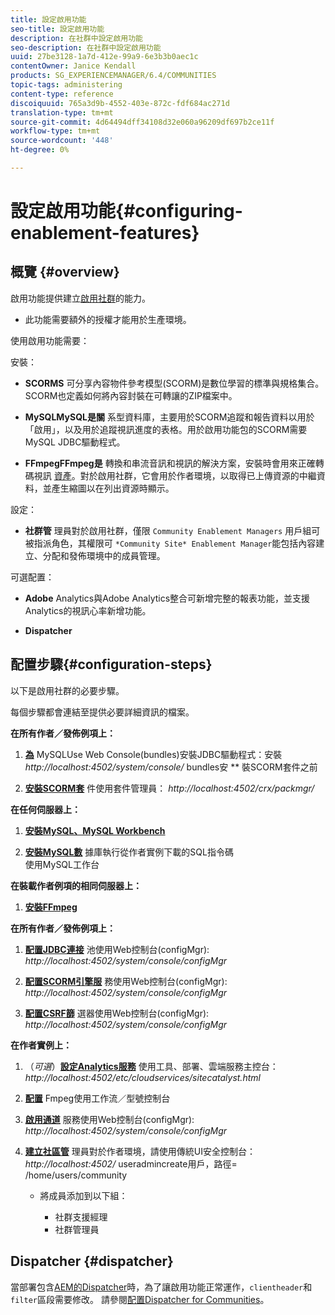 ```yaml
---
title: 設定啟用功能
seo-title: 設定啟用功能
description: 在社群中設定啟用功能
seo-description: 在社群中設定啟用功能
uuid: 27be3128-1a7d-412e-99a9-6e3b3b0aec1c
contentOwner: Janice Kendall
products: SG_EXPERIENCEMANAGER/6.4/COMMUNITIES
topic-tags: administering
content-type: reference
discoiquuid: 765a3d9b-4552-403e-872c-fdf684ac271d
translation-type: tm+mt
source-git-commit: 4d64494dff34108d32e060a96209df697b2ce11f
workflow-type: tm+mt
source-wordcount: '448'
ht-degree: 0%

---
```



# 設定啟用功能{#configuring-enablement-features}

## 概覽 {#overview}

啟用功能提供建立[啟用社群](overview.md#enablement-community)的能力。

* 此功能需要額外的授權才能用於生產環境。

使用啟用功能需要：

安裝：

* **SCORMS**
可分享內容物件參考模型(SCORM)是數位學習的標準與規格集合。SCORM也定義如何將內容封裝在可轉讓的ZIP檔案中。

* **MySQLMySQL是關**
系型資料庫，主要用於SCORM追蹤和報告資料以用於「啟用」，以及用於追蹤視訊進度的表格。用於啟用功能包的SCORM需要MySQL JDBC驅動程式。

* **FFmpegFFmpeg是**
轉換和串流音訊和視訊的解決方案，安裝時會用來正確轉碼視訊 [資產](../../help/sites-authoring/default-components-foundation.md#video)。對於啟用社群，它會用於作者環境，以取得已上傳資源的中繼資料，並產生縮圖以在列出資源時顯示。

設定：

* **社群管**
理員對於啟用社群，僅限 
`Community Enablement Managers` 用戶組可被指派角色，其權限可 `*Community Site* Enablement Manager`能包括內容建立、分配和發佈環境中的成員管理。

可選配置：

* **Adobe**
Analytics與Adobe Analytics整合可新增完整的報表功能，並支援Analytics的視訊心率新增功能。

* **Dispatcher**

## 配置步驟{#configuration-steps}

以下是啟用社群的必要步驟。

每個步驟都會連結至提供必要詳細資訊的檔案。

**在所有作者／發佈例項上：**

1. **[為](deploy-communities.md#jdbc-driver-for-mysql)**
MySQLUse Web Console(bundles)安裝JDBC驅動程式：安裝 *http://localhost:4502/system/console/*
bundles安 ** 裝SCORM套件之前

1. **[安裝SCORM套](deploy-communities.md#scorm-package)**
件使用套件管理員： 
*http://localhost:4502/crx/packmgr/*

**在任何伺服器上：**

1. **[安裝MySQL、MySQL Workbench](mysql.md)**

1. **[安裝MySQL數](mysql.md#database-setup)**
據庫執行從作者實例下載的SQL指令碼
\
   使用MySQL工作台

**在裝載作者例項的相同伺服器上：**

1. **[安裝FFmpeg](ffmpeg.md)**

**在所有作者／發佈例項上：**

1. **[配置JDBC連接](mysql.md#configure-jdbc-connections)**
池使用Web控制台(configMgr): 
*http://localhost:4502/system/console/configMgr*

1. **[配置SCORM引擎服](mysql.md#aem-communities-scormengine-service)**
務使用Web控制台(configMgr): 
*http://localhost:4502/system/console/configMgr*

1. **[配置CSRF篩](mysql.md#adobe-granite-csrf-filter)**
選器使用Web控制台(configMgr): 
*http://localhost:4502/system/console/configMgr*

**在作者實例上：**

1. （*可選*）**[設定Analytics服務](analytics.md)**
使用工具、部署、雲端服務主控台： 
*http://localhost:4502/etc/cloudservices/sitecatalyst.html*

1. **[配置](ffmpeg.md#configure-ffmpeg-transcoding-service)**
Fmpeg使用工作流／型號控制台

1. **[啟用通道](deploy-communities.md#tunnel-service-on-author)**
服務使用Web控制台(configMgr): 
*http://localhost:4502/system/console/configMgr*

1. **[建立社區管](users.md#creating-community-members)** 理員對於作者環境，請使用傳統UI安全控制台： *http://localhost:4502/*
useradmincreate用戶，路徑= /home/users/community

   * 將成員添加到以下組：

      * 社群支援經理
      * 社群管理員

## Dispatcher {#dispatcher}

當部署包含[AEM的Dispatcher](https://helpx.adobe.com/experience-manager/dispatcher/using/dispatcher.html)時，為了讓啟用功能正常運作，`clientheader`和`filter`區段需要修改。 請參閱[配置Dispatcher for Communities](dispatcher.md#enablement)。
